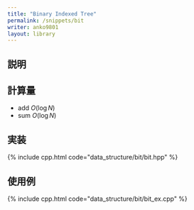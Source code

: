 ```yaml
---
title: "Binary Indexed Tree"
permalink: /snippets/bit
writer: anko9801
layout: library
---
```


## 説明

## 計算量

- add $O(\log N)$
- sum $O(\log N)$

## 実装

{% include cpp.html code="data_structure/bit/bit.hpp" %}

## 使用例

{% include cpp.html code="data_structure/bit/bit_ex.cpp" %}
